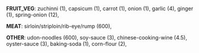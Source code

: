 
**FRUIT_VEG**:
zuchinni (1), 
capsicum (1), 
carrot (1), 
onion (1), 
garlic (4), 
ginger (1), 
spring-onion (12), 

**MEAT**:
sirloin/striploin/rib-eye/rump (600), 

**OTHER**:
udon-noodles (600), 
soy-sauce (3), 
chinese-cooking-wine (4.5), 
oyster-sauce (3), 
baking-soda (1), 
corn-flour (2), 
